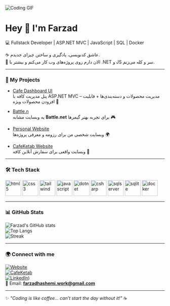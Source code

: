 ![Coding GIF](https://media.giphy.com/media/qgQUggAC3Pfv687qPC/giphy.gif)

# Hey 👋 I'm Farzad  

💻 Fullstack Developer | ASP.NET MVC | JavaScript | SQL | Docker  

☕ عاشق کدنویسی، یادگیری و ساختن چیزای جدیدم.  
📍 الان دارم روی پروژه‌های وب کار می‌کنم و بیشتر با .NET و JS سر و کله می‌زنم.  

---

### 🚀 My Projects
- [Cafe Dashboard UI](https://github.com/farzadhashemi31/cafe-dashboard-ui)  
  پنل مدیریت کافه با ASP.NET MVC – مدیریت محصولات و دسته‌بندی‌ها + قابلیت افزودن محصولات ویژه 🍰  

- [Battle.n](https://github.com/farzadhashemi31/battle.n)  
  یه وبسایت مشابه **Battle.net** برای تجربه بهتر گیمرها 🎮  

- [Personal Website](https://farzadhashemiresome.liara.run/)  
  وبسایت شخصی من برای رزومه و معرفی پروژه‌ها 🌍  

- [CafeKetab Website](https://cafeketab-sh.ir)  
  وبسایت واقعی برای سفارش آنلاین کافه 📱  

---

### 🛠️ Tech Stack
<p>
  <img src="https://cdn.jsdelivr.net/gh/devicons/devicon/icons/html5/html5-original.svg" alt="html5" width="50" height="50"/>
  <img src="https://cdn.jsdelivr.net/gh/devicons/devicon/icons/css3/css3-original.svg" alt="css3" width="50" height="50"/>
  <img src="https://www.vectorlogo.zone/logos/tailwindcss/tailwindcss-icon.svg" alt="tailwind" width="50" height="50"/>
  <img src="https://cdn.jsdelivr.net/gh/devicons/devicon/icons/javascript/javascript-original.svg" alt="javascript" width="50" height="50"/>
  <img src="https://cdn.jsdelivr.net/gh/devicons/devicon/icons/dot-net/dot-net-original.svg" alt="dotnet" width="50" height="50"/>
  <img src="https://cdn.jsdelivr.net/gh/devicons/devicon/icons/csharp/csharp-original.svg" alt="csharp" width="50" height="50"/>
  <img src="https://cdn.jsdelivr.net/gh/devicons/devicon/icons/microsoftsqlserver/microsoftsqlserver-plain.svg" alt="sqlserver" width="50" height="50"/>
  <img src="https://cdn.jsdelivr.net/gh/devicons/devicon/icons/sqlite/sqlite-original.svg" alt="sqlite" width="50" height="50"/>
  <img src="https://cdn.jsdelivr.net/gh/devicons/devicon/icons/docker/docker-original.svg" alt="docker" width="50" height="50"/>
</p>

---

### 📊 GitHub Stats
![Farzad's GitHub stats](https://github-readme-stats.vercel.app/api?username=farzadhashemi31&show_icons=true&theme=radical)  
![Top Langs](https://github-readme-stats.vercel.app/api/top-langs/?username=farzadhashemi31&layout=compact&theme=radical)  
![Streak](https://streak-stats.demolab.com?user=farzadhashemi31&theme=radical)  

---

### 🌍 Connect with me
[![Website](https://img.shields.io/badge/Website-000000?logo=About.me&logoColor=white)](https://farzadhashemiresome.liara.run/)  
[![CafeKetab](https://img.shields.io/badge/CafeKetab-FF7F50?logo=coffeescript&logoColor=white)](https://cafeketab-sh.ir)  
[![LinkedIn](https://img.shields.io/badge/LinkedIn-0077B5?logo=linkedin&logoColor=white)](https://www.linkedin.com/in/farzad-hashemi-3a8837347))  
📧 Email: **farzadhashemi.work@gmail.com**  

---

✨ _"Coding is like coffee… can’t start the day without it!"_ ☕
